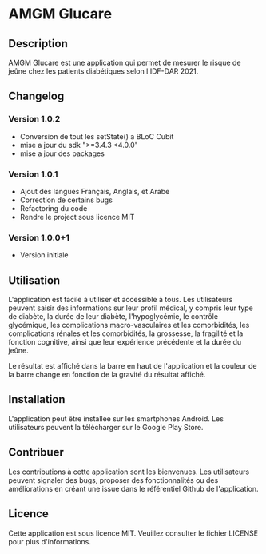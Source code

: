 # AMGM Glucare

## Description

AMGM Glucare est une application qui permet de mesurer le risque de jeûne chez les patients diabétiques selon l'IDF-DAR 2021.

## Changelog

### Version 1.0.2

- Conversion de tout les setState() a BLoC Cubit
- mise a jour du sdk ">=3.4.3 <4.0.0"
- mise a jour des packages

### Version 1.0.1

- Ajout des langues Français, Anglais, et Arabe
- Correction de certains bugs
- Refactoring du code
- Rendre le project sous licence MIT

### Version 1.0.0+1

- Version initiale

## Utilisation

L'application est facile à utiliser et accessible à tous. Les utilisateurs peuvent saisir des informations sur leur profil médical, y compris leur type de diabète, la durée de leur diabète, l'hypoglycémie, le contrôle glycémique, les complications macro-vasculaires et les comorbidités, les complications rénales et les comorbidités, la grossesse, la fragilité et la fonction cognitive, ainsi que leur expérience précédente et la durée du jeûne.

Le résultat est affiché dans la barre en haut de l'application et la couleur de la barre change en fonction de la gravité du résultat affiché.

## Installation

L'application peut être installée sur les smartphones Android. Les utilisateurs peuvent la télécharger sur le Google Play Store.

## Contribuer

Les contributions à cette application sont les bienvenues. Les utilisateurs peuvent signaler des bugs, proposer des fonctionnalités ou des améliorations en créant une issue dans le référentiel Github de l'application.

## Licence

Cette application est sous licence MIT. Veuillez consulter le fichier LICENSE pour plus d'informations.
